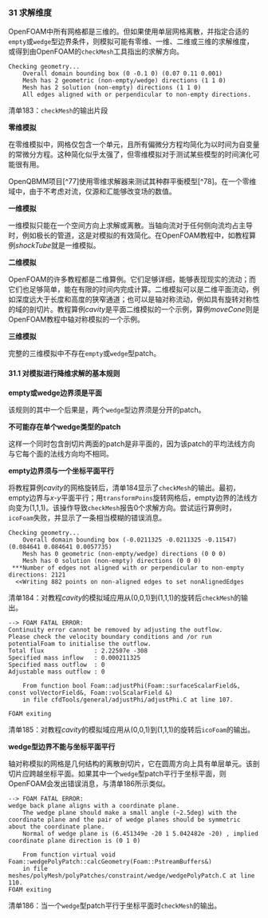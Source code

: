 ### 31 求解维度

OpenFOAM中所有网格都是三维的。但如果使用单层网格离散，并指定合适的`empty`或`wedge`型边界条件，则模拟可能有零维、一维、二维或三维的求解维度，或得到由OpenFOAM的`checkMesh`工具指出的求解方向。
```
Checking geometry...
    Overall domain bounding box (0 -0.1 0) (0.07 0.11 0.001)
    Mesh has 2 geometric (non-empty/wedge) directions (1 1 0)
    Mesh has 2 solution (non-empty) directions (1 1 0)
    All edges aligned with or perpendicular to non-empty directions.
```
清单183：`checkMesh`的输出片段

**零维模拟**

在零维模拟中，网格仅包含一个单元，且所有偏微分方程均简化为以时间为自变量的常微分方程。这种简化似乎太强了，但零维模拟对于测试某些模型的时间演化可能很有用。

OpenQBMM项目[^77]使用零维求解器来测试其种群平衡模型[^78]。在一个零维域中，由于不考虑对流，仅源和汇能够改变场的数值。

**一维模拟**

一维模拟只能在一个空间方向上求解或离散。当轴向流对于任何侧向流均占主导时，例如极长的管道，这是对模拟的有效简化。在OpenFOAM教程中，如教程算例*shockTube*就是一维模拟。

**二维模拟**

OpenFOAM的许多教程都是二维算例。它们足够详细，能够表现现实的流动；而它们也足够简单，能在有限的时间内完成计算。二维模拟可以是二维平面流动，例如深度远大于长度和高度的狭窄通道；也可以是轴对称流动，例如具有旋转对称性的域的剖切片。教程算例*cavity*是平面二维模拟的一个示例，算例*moveCone*则是OpenFOAM教程中轴对称模拟的一个示例。

**三维模拟**

完整的三维模拟中不存在`empty`或`wedge`型patch。

#### 31.1 对模拟进行降维求解的基本规则

**empty或wedge边界须是平面**

该规则的其中一个后果是，两个`wedge`型边界须是分开的patch。

**不可能存在单个wedge类型的patch**

这样一个同时包含剖切片两面的patch是非平面的，因为该patch的平均法线方向与它每个面的法线方向均不相同。

**empty边界须与一个坐标平面平行**

将教程算例*cavity*的网格旋转后，清单184显示了`checkMesh`的输出。最初，empty边界与$x$-$y$平面平行；用`transformPoins`旋转网格后，empty边界的法线方向变为(1,1,1)。该操作导致`checkMesh`报告0个求解方向。尝试运行算例时，`icoFoam`失败，并显示了一条相当模糊的错误消息。
```
Checking geometry...
    Overall domain bounding box (-0.0211325 -0.0211325 -0.11547) (0.084641 0.084641 0.0057735)
    Mesh has 0 geometric (non-empty/wedge) directions (0 0 0)
    Mesh has 0 solution (non-empty) directions (0 0 0)
 ***Number of edges not aligned with or perpendicular to non-empty directions: 2121
  <<Writing 882 points on non-aligned edges to set nonAlignedEdges
```
清单184：对教程*cavity*的模拟域应用从(0,0,1)到(1,1,1)的旋转后`checkMesh`的输出。

```
--> FOAM FATAL ERROR:
Continuity error cannot be removed by adjusting the outflow.
Please check the velocity boundary conditions and /or run potentialFoam to initialise the outflow.
Total flux              : 2.22507e -308
Specified mass inflow   : 0.000211325
Specified mass outflow  : 0
Adjustable mass outflow : 0

    From function bool Foam::adjustPhi(Foam::surfaceScalarField&, const volVectorField&, Foam::volScalarField &)
    in file cfdTools/general/adjustPhi/adjustPhi.C at line 107.

FOAM exiting
```
清单185：对教程*cavity*的模拟域应用从(0,0,1)到(1,1,1)的旋转后`icoFoam`的输出。

**wedge型边界不能与坐标平面平行**

轴对称模拟的网格是几何结构的离散剖切片，它在圆周方向上具有单层单元。该剖切片应跨越坐标平面。如果其中一个`wedge`型patch平行于坐标平面，则OpenFOAM会发出错误消息，与清单186所示类似。

```
--> FOAM FATAL ERROR:
wedge back plane aligns with a coordinate plane.
    The wedge plane should make a small angle (~2.5deg) with the coordinate plane and the pair of wedge planes should be symmetric about the coordinate plane.
    Normal of wedge plane is (6.451349e -20 1 5.042482e -20) , implied coordinate plane direction is (0 1 0)

    From function virtual void Foam::wedgePolyPatch::calcGeometry(Foam::PstreamBuffers&)
    in file meshes/polyMesh/polyPatches/constraint/wedge/wedgePolyPatch.C at line 110.
FOAM exiting
```
清单186：当一个`wedge`型patch平行于坐标平面时`checkMesh`的输出。